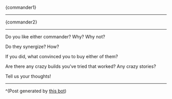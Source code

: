 {commander1}

---

{commander2}

---

Do you like either commander? Why? Why not?

Do they synergize? How?

If you did, what convinced you to buy either of them?

Are there any crazy builds you've tried that worked? Any crazy stories?

Tell us your thoughts!

---

^(Post generated by [this bot](https://github.com/antdood/SC2CoopPoster))